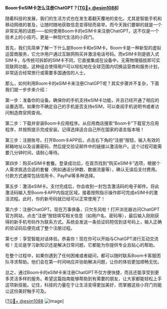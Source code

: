 **Boom卡eSIM卡怎么注册ChatGPT？[[TG💪+ @esim1088](https://t.me/s/esim1088)]**

随着科技的发展，我们的生活方式也在发生着翻天覆地的变化。尤其是智能手机和移动网络的普及，让随时随地获取信息变得轻而易举。而今天我们要聊的就是一个非常实用的话题——如何使用Boom卡的eSIM卡来注册ChatGPT。这不仅是一个技术上的小技巧，更是一种现代生活的小窍门。

首先，我们先简单了解一下什么是Boom卡和eSIM卡。Boom卡是一种新型的虚拟运营商服务，它允许用户通过互联网购买并激活电话号码。而eSIM卡则是嵌入式SIM卡，与传统可拆卸的SIM卡不同，它直接集成在设备中，无需物理插拔即可实现联网功能。这种组合使得用户可以轻松地在全球范围内切换运营商和服务计划，非常适合经常旅行或需要多国通信的人士。

那么，如何利用Boom卡的eSIM卡来注册ChatGPT呢？其实步骤并不复杂，下面我们就一步步来介绍：

第一步：准备你的设备。确保你的手机支持eSIM卡功能，并且已经开通了相应的设置选项。如果你不确定自己的手机是否支持eSIM，可以查阅手机说明书或者访问制造商官网查询。

第二步：下载并安装Boom卡应用程序。从应用商店搜索“Boom卡”下载官方应用程序，并按照提示完成安装。记得选择适合自己所在国家的语言版本哦！

第三步：注册账号。打开Boom卡APP后，点击右下角的“注册”按钮，输入有效的邮箱地址以及设置密码，然后提交验证邮件中的链接以激活账户。这个过程可能需要几分钟时间，请耐心等待。

第四步：购买eSIM卡套餐。登录成功后，在首页找到“购买eSIM卡”选项，根据个人需求挑选合适的套餐（例如通话分钟数、数据流量等），确认无误后支付费用。付款方式通常包括信用卡、PayPal等多种选择。

第五步：激活eSIM卡。支付完成后，你会收到一封包含激活码的电子邮件。将此激活码输入至Boom卡APP内指定区域，接着按照指示操作即可完成eSIM卡的激活流程。此时，你的新号码就已经可以正常使用了！

第六步：注册ChatGPT。现在万事俱备，只欠东风啦！打开浏览器访问ChatGPT官方网站，点击“注册”按钮填写相关信息（如用户名、密码等），最后输入刚刚获得的新手机号码作为联系方式。系统会发送一条验证码短信到该号码上，输入正确的验证码后便完成了整个注册过程。

第七步：享受智能对话体验。恭喜你！现在你可以开始与ChatGPT进行互动交流啦！无论是学习新知识还是解决日常问题，它都能为你提供专业且贴心的帮助。

在整个过程中，如果你遇到了任何困难或者疑问，都可以随时联系Boom卡客服团队寻求帮助。他们会在第一时间响应并协助解决问题，让你的体验更加顺畅无忧。

总之，通过Boom卡的eSIM卡来注册ChatGPT不仅方便快捷，而且还能享受到更多灵活多样的服务。希望这篇指南能够帮助到有需要的朋友，让大家都能轻松上手这项新技能。记住，科技的力量在于让生活变得更加美好，而掌握这些小窍门则能让这份美好触手可及。

[[TG💪+ @esim1088](https://t.me/s/esim1088) ![Image](https://i.postimg.cc/4NQfJmqS/Snipaste-2025-05-13-00-14-12.png)]